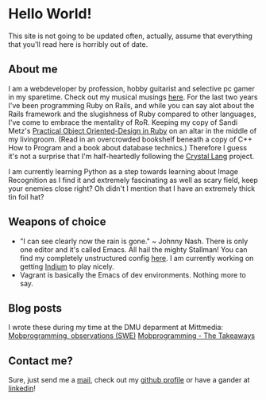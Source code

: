 # Hello World!
This site is not going to be updated often, actually, assume that everything that you'll read here is horribly out of date.

## About me
I am a webdeveloper by profession, hobby guitarist and selective pc gamer in my sparetime. Check out my musical musings [here](https://soundcloud.com/shachath_swe/).
For the last two years I've been programming Ruby on Rails, and while you can say alot about the Rails framework and the slugishness of Ruby compared to other languages, I've come to embrace the mentality of RoR. Keeping my copy of Sandi Metz's [Practical Object Oriented-Design in Ruby](https://www.amazon.co.uk/s/ref=nb_sb_noss?url=search-alias%3Daps&field-keywords=Practical+Object+Oriented-Design+in+Ruby) on an altar in the middle of my livingroom. (Read in an overcrowded bookshelf beneath a copy of C++ How to Program and a book about database technics.) Therefore I guess it's not a surprise that I'm half-heartedly following the [Crystal Lang](https://crystal-lang.org/) project.

I am currently learning Python as a step towards learning about Image Recognition as I find it and extremely fascinating as well as scary field, keep your enemies close right? Oh didn't I mention that I have an extremely thick tin foil hat?

## Weapons of choice
* "I can see clearly now the rain is gone." ~ Johnny Nash. There is only one editor and it's called Emacs. All hail the mighty Stallman! You can find my completely unstructured config [here](https://github.com/beanilsson/emacs_config). I am currently working on getting [Indium](https://github.com/NicolasPetton/Indium) to play nicely.
* Vagrant is basically the Emacs of dev environments. Nothing more to say.

## Blog posts
I wrote these during my time at the DMU deparment at Mittmedia:
[Mobprogramming, observations (SWE)](http://dev.mittmedia.se/team/blogging/writer/mobbprogrammering/2017/01/13/mobbprogrammering.html)
[Mobprogramming - The Takeaways](http://dev.mittmedia.se/team/blogging/writer/mobbprogrammering/mobprogramming/2017/04/13/mobprogramming-pros-and-cons.html) 

## Contact me?
Sure, just send me a [mail](mailto:beanilsson1@gmail.com), check out my [github profile](https://github.com/beanilsson) or have a gander at [linkedin](https://www.linkedin.com/in/beatrice-nilsson-a02718a7/)!
